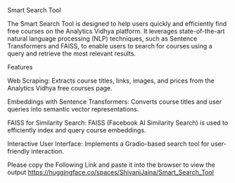 Smart Search Tool

The Smart Search Tool is designed to help users quickly and efficiently find free courses on the Analytics Vidhya platform. It leverages state-of-the-art natural language processing (NLP) techniques, such as Sentence Transformers and FAISS, to enable users to search for courses using a query and retrieve the most relevant results.

Features

Web Scraping: Extracts course titles, links, images, and prices from the Analytics Vidhya free courses page.

Embeddings with Sentence Transformers: Converts course titles and user queries into semantic vector representations.

FAISS for Similarity Search: FAISS (Facebook AI Similarity Search) is used to efficiently index and query course embeddings.

Interactive User Interface: Implements a Gradio-based search tool for user-friendly interaction.

Please copy the Following Link and paste it into the browser to view the output
https://huggingface.co/spaces/ShivaniJaina/Smart_Search_Tool
